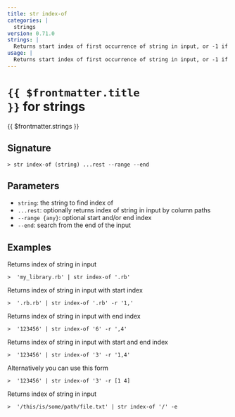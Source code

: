 ```yaml
---
title: str index-of
categories: |
  strings
version: 0.71.0
strings: |
  Returns start index of first occurrence of string in input, or -1 if no match
usage: |
  Returns start index of first occurrence of string in input, or -1 if no match
---
```


# <code>{{ $frontmatter.title }}</code> for strings

<div class='command-title'>{{ $frontmatter.strings }}</div>

## Signature

```> str index-of (string) ...rest --range --end```

## Parameters

 -  `string`: the string to find index of
 -  `...rest`: optionally returns index of string in input by column paths
 -  `--range {any}`: optional start and/or end index
 -  `--end`: search from the end of the input

## Examples

Returns index of string in input
```shell
>  'my_library.rb' | str index-of '.rb'
```

Returns index of string in input with start index
```shell
>  '.rb.rb' | str index-of '.rb' -r '1,'
```

Returns index of string in input with end index
```shell
>  '123456' | str index-of '6' -r ',4'
```

Returns index of string in input with start and end index
```shell
>  '123456' | str index-of '3' -r '1,4'
```

Alternatively you can use this form
```shell
>  '123456' | str index-of '3' -r [1 4]
```

Returns index of string in input
```shell
>  '/this/is/some/path/file.txt' | str index-of '/' -e
```
